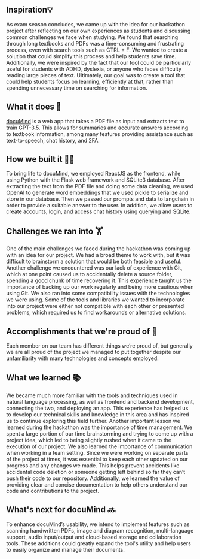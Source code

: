 ## Inspiration💡
As exam season concludes, we came up with the idea for our hackathon project after reflecting on our own experiences as students and discussing common 
challenges we face when studying. We found that searching through long textbooks and PDFs was a time-consuming and frustrating process, even with search 
tools such as CTRL + F. We wanted to create a solution that could simplify this process and help students save time. Additionally, we were inspired by 
the fact that our tool could be particularly useful for students with ADHD, dyslexia, or anyone who faces difficulty reading large pieces of text.
Ultimately, our goal was to create a tool that could help students focus on learning, efficiently at that, rather than spending unnecessary time on 
searching for information.

## What it does 🤨
[docuMind](https://github.com/cho4/PDFriend) is a web app that takes a PDF file as input and extracts text to train GPT-3.5. This allows for summaries 
and accurate answers according to textbook information, among many features providing assistance such as text-to-speech, chat history, and 2FA. 

## How we built it 👷‍♂️
To bring life to docuMind, we employed ReactJS as the frontend, while using Python with the Flask web framework and SQLite3 database. 
After extracting the text from the PDF file and doing some data cleaning, we used OpenAI to generate word embeddings that we used pickle to serialize 
and store in our database. Then we passed our prompts and data to langchain in order to provide a suitable answer to the user. In addition, we allow 
users to create accounts, login, and access chat history using querying and SQLite. 

## Challenges we ran into 🏋️
One of the main challenges we faced during the hackathon was coming up with an idea for our project. We had a broad theme to work with, but it 
was difficult to brainstorm a solution that would be both feasible and useful. Another challenge we encountered was our lack of experience with 
Git, which at one point caused us to accidentally delete a source folder, spending a good chunk of time recovering it. This experience taught us 
the importance of backing up our work regularly and being more cautious when using Git. We also ran into some compatibility issues with the 
technologies we were using. Some of the tools and libraries we wanted to incorporate into our project were either not compatible with each other 
or presented problems, which required us to find workarounds or alternative solutions. 

## Accomplishments that we're proud of 🙌
Each member on our team has different things we’re proud of, but generally we are all proud of the project we managed to put together 
despite our unfamiliarity with many technologies and concepts employed. 

## What we learned 📚
We became much more familiar with the tools and techniques used in natural language processing, as well as frontend and backend development, 
connecting the two, and deploying an app. This experience has helped us to develop our technical skills and knowledge in this area and has inspired 
us to continue exploring this field further. Another important lesson we learned during the hackathon was the importance of time management. We spent 
a large portion of our time brainstorming and trying to come up with a project idea, which led to being slightly rushed when it came to the 
execution of our project. We also learned the importance of communication when working in a team setting. Since we were working on separate parts 
of the project at times, it was essential to keep each other updated on our progress and any changes we made. This helps prevent accidents like 
accidental code deletion or someone getting left behind so far they can’t push their code to our repository. Additionally, we learned the value of 
providing clear and concise documentation to help others understand our code and contributions to the project.

## What's next for docuMind 🔜
To enhance docuMind’s usability, we intend to implement features such as scanning handwritten PDFs, image and diagram recognition, multi-language 
support, audio input/output and cloud-based storage and collaboration tools. These additions could greatly expand the tool's utility and help users 
to easily organize and manage their documents.
